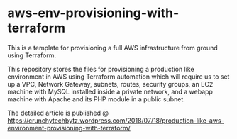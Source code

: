 # aws-env-provisioning-with-terraform
This is a template for provisioning a full AWS infrastructure from ground using Terraform.

This repository stores the files for provisioning a production like environment in AWS using Terraform automation which will require us to set up a VPC, Network Gateway, subnets, routes, security groups, an EC2 machine with MySQL installed inside a private network, and a webapp machine with Apache and its PHP module in a public subnet.

The detailed article is published @
https://crunchytechbytz.wordpress.com/2018/07/18/production-like-aws-environment-provisioning-with-terraform/

